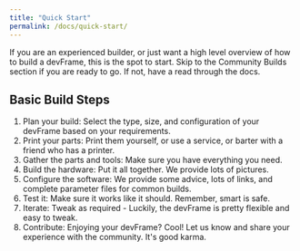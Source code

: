 ```yaml
---
title: "Quick Start"
permalink: /docs/quick-start/
---
```


If you are an experienced builder, or just want a high level overview of how to build a devFrame, this is the spot to start.  Skip to the Community Builds section if you are ready to go.  If not, have a read through the docs.

## Basic Build Steps
1. Plan your build:  Select the type, size, and configuration of your devFrame based on your requirements.
2. Print your parts:  Print them yourself, or use a service, or barter with a friend who has a printer.
3. Gather the parts and tools:  Make sure you have everything you need.
4. Build the hardware:  Put it all together.  We provide lots of pictures.
5. Configure the software: We provide some advice, lots of links, and complete parameter files for common builds.
6. Test it:  Make sure it works like it should.  Remember, smart is safe.
7. Iterate:  Tweak as required - Luckily, the devFrame is pretty flexible and easy to tweak.
8. Contribute:  Enjoying your devFrame?  Cool!  Let us know and share your experience with the community.  It's good karma.